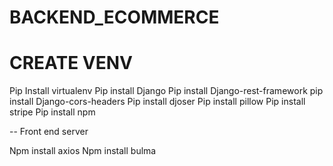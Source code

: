 # BACKEND_ECOMMERCE
# CREATE VENV 

Pip Install virtualenv
Pip install Django
Pip install Django-rest-framework 
pip install Django-cors-headers
Pip install djoser
Pip install pillow
Pip install stripe
Pip install npm

-- Front end server 

Npm install axios
Npm install bulma

